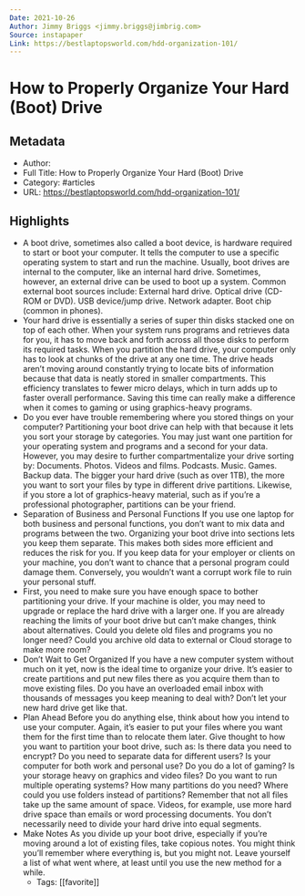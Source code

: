 ```yaml
---
Date: 2021-10-26
Author: Jimmy Briggs <jimmy.briggs@jimbrig.com>
Source: instapaper
Link: https://bestlaptopsworld.com/hdd-organization-101/
---
```

# How to Properly Organize Your Hard (Boot) Drive

## Metadata
- Author: 
- Full Title: How to Properly Organize Your Hard (Boot) Drive
- Category: #articles
- URL: https://bestlaptopsworld.com/hdd-organization-101/

## Highlights
- A boot drive, sometimes also called a boot device, is hardware required to start or boot your computer. It tells the computer to use a specific operating system to start and run the machine.
  Usually, boot drives are internal to the computer, like an internal hard drive. Sometimes, however, an external drive can be used to boot up a system. Common external boot sources include:
  ​External hard drive.
  ​Optical drive (CD-ROM or DVD).
  ​USB device/jump drive.
  Network adapter.
  Boot chip (common in phones).
- Your hard drive is essentially a series of super thin disks stacked one on top of each other. When your system runs programs and retrieves data for you, it has to move back and forth across all those disks to perform its required tasks.
  When you partition the hard drive, your computer only has to look at chunks of the drive at any one time. The drive heads aren’t moving around constantly trying to locate bits of information because that data is neatly stored in smaller compartments.
  This efficiency translates to fewer micro delays, which in turn adds up to faster overall performance. Saving this time can really make a difference when it comes to gaming or using graphics-heavy programs.
- Do you ever have trouble remembering where you stored things on your computer? Partitioning your boot drive can help with that because it lets you sort your storage by categories.
  You may just want one partition for your operating system and programs and a second for your data. However, you may desire to further compartmentalize your drive sorting by:
  ​Documents.
  ​Photos.
  ​Videos and films.
  Podcasts.
  Music.
  Games.
  Backup data.
  ​​​​​​​The bigger your hard drive (such as over 1TB), the more you want to sort your files by type in different drive partitions. Likewise, if you store a lot of graphics-heavy material, such as if you’re a professional photographer, partitions can be your friend.
- Separation of Business and Personal Functions
  If you use one laptop for both business and personal functions, you don’t want to mix data and programs between the two. Organizing your boot drive into sections lets you keep them separate. This makes both sides more efficient and reduces the risk for you.
  If you keep data for your employer or clients on your machine, you don’t want to chance that a personal program could damage them. Conversely, you wouldn’t want a corrupt work file to ruin your personal stuff.
- First, you need to make sure you have enough space to bother partitioning your drive. If your machine is older, you may need to upgrade or replace the hard drive with a larger one.
  If you are already reaching the limits of your boot drive but can’t make changes, think about alternatives. Could you delete old files and programs you no longer need? Could you archive old data to external or Cloud storage to make more room?
- Don’t Wait to Get Organized
  If you have a new computer system without much on it yet, now is the ideal time to organize your drive. It’s easier to create partitions and put new files there as you acquire them than to move existing files.
  Do you have an overloaded email inbox with thousands of messages you keep meaning to deal with? Don’t let your new hard drive get like that.
- Plan Ahead
  Before you do anything else, think about how you intend to use your computer. Again, it’s easier to put your files where you want them for the first time than to relocate them later.
  Give thought to how you want to partition your boot drive, such as:
  ​Is there data you need to encrypt?
  ​Do you need to separate data for different users?
  ​Is your computer for both work and personal use?
  Do you do a lot of gaming?
  Is your storage heavy on graphics and video files?
  Do you want to run multiple operating systems?
  How many partitions do you need?
  Where could you use folders instead of partitions?
  ​​​​​​Remember that not all files take up the same amount of space. Videos, for example, use more hard drive space than emails or word processing documents. You don’t necessarily need to divide your hard drive into equal segments.
- Make Notes
  As you divide up your boot drive, especially if you’re moving around a lot of existing files, take copious notes. You might think you’ll remember where everything is, but you might not. Leave yourself a list of what went where, at least until you use the new method for a while.
    - Tags: [[favorite]] 
